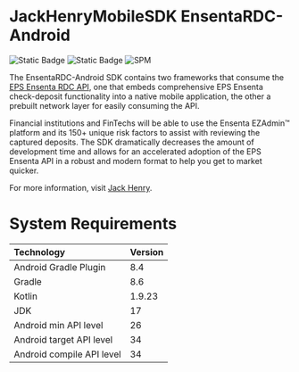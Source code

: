 # JackHenryMobileSDK EnsentaRDC-Android
![Static Badge](https://img.shields.io/badge/kotlin-1.9.23-blue.svg?logo=kotlin)
![Static Badge](https://img.shields.io/badge/Platform-Android-green?logo=kotlin&logoColor=lightpurple)
![SPM](https://img.shields.io/badge/GitHubPackages-v1.2.0-brightgreen)

The EnsentaRDC-Android SDK contains two frameworks that consume the [EPS Ensenta RDC API](https://api.payments.jackhenry.com/docs/papi3-multi/overview/), one that embeds comprehensive EPS Ensenta check-deposit functionality into a native mobile application, the other a prebuilt network layer for easily consuming the API.

Financial institutions and FinTechs will be able to use the Ensenta EZAdmin™ platform and its 150+ unique risk factors to assist with reviewing the captured deposits. The SDK dramatically decreases the amount of development time and allows for an accelerated adoption of the EPS Ensenta API in a robust and modern format to help you get to market quicker. 

For more information, visit [Jack Henry](https://www.jackhenry.com/contact-us/sales?form=payments).

# System Requirements

<center>

| Technology                | Version |
|:--------------------------|:--------|
| Android Gradle Plugin     | 8.4     |
| Gradle                    | 8.6     |
| Kotlin                    | 1.9.23  |
| JDK                       | 17      |
| Android min API level     | 26      |
| Android target API level  | 34      |
| Android compile API level | 34      |
